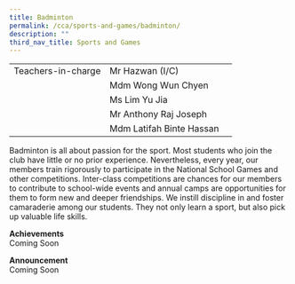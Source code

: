```yaml
---
title: Badminton
permalink: /cca/sports-and-games/badminton/
description: ""
third_nav_title: Sports and Games
---
```

|  	|  	|  	|			
|---	|---	|---	|			
|  	Teachers-in-charge 	|  	Mr Hazwan (I/C)	|  		|  
|  		|  	Mdm Wong Wun Chyen	|  		|  
|  		|  	Ms Lim Yu Jia	|  		|  
|  		|  	Mr Anthony Raj Joseph	|  		|  
|  		|  	Mdm Latifah Binte Hassan	|  		|  

Badminton is all about passion for the sport. Most students who join the club have little or no prior experience. Nevertheless, every year, our members train rigorously to participate in the National School Games and other competitions. Inter-class competitions are chances for our members to contribute to school-wide events and annual camps are opportunities for them to form new and deeper friendships. We instill discipline in and foster camaraderie among our students. They not only learn a sport, but also pick up valuable life skills.

**Achievements**
<br>Coming Soon

**Announcement** 
<br>Coming Soon